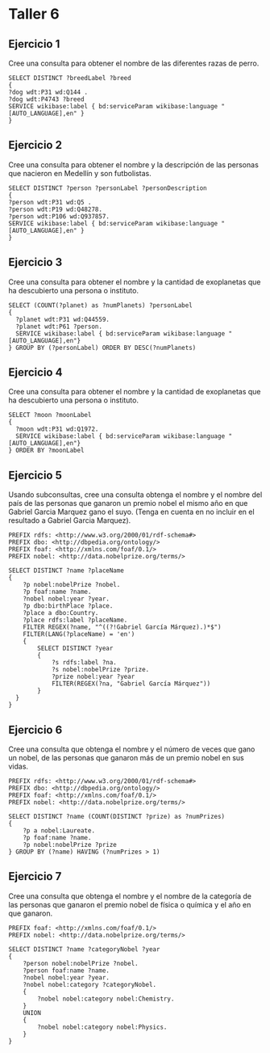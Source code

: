 # Taller 6

## Ejercicio 1

Cree una consulta para obtener el nombre de las diferentes razas de perro.

```SPARQL
SELECT DISTINCT ?breedLabel ?breed
{
?dog wdt:P31 wd:Q144 .
?dog wdt:P4743 ?breed
SERVICE wikibase:label { bd:serviceParam wikibase:language "[AUTO_LANGUAGE],en" }
}
```

## Ejercicio 2

Cree una consulta para obtener el nombre y la descripción de las personas que nacieron en Medellín y son futbolistas.

```SPARQL
SELECT DISTINCT ?person ?personLabel ?personDescription
{
?person wdt:P31 wd:Q5 .
?person wdt:P19 wd:Q48278.
?person wdt:P106 wd:Q937857.
SERVICE wikibase:label { bd:serviceParam wikibase:language "[AUTO_LANGUAGE],en" }
}
```

## Ejercicio 3

Cree una consulta para obtener el nombre y la cantidad de exoplanetas que ha descubierto una persona o instituto.

```SPARQL
SELECT (COUNT(?planet) as ?numPlanets) ?personLabel
{
  ?planet wdt:P31 wd:Q44559.
  ?planet wdt:P61 ?person.
  SERVICE wikibase:label { bd:serviceParam wikibase:language "[AUTO_LANGUAGE],en"}
} GROUP BY (?personLabel) ORDER BY DESC(?numPlanets)
```

## Ejercicio 4

Cree una consulta para obtener el nombre y la cantidad de exoplanetas que ha descubierto una persona o instituto.

```SPARQL
SELECT ?moon ?moonLabel
{
  ?moon wdt:P31 wd:Q1972.
  SERVICE wikibase:label { bd:serviceParam wikibase:language "[AUTO_LANGUAGE],en"}
} ORDER BY ?moonLabel
```

## Ejercicio 5

Usando subconsultas, cree una consulta obtenga el nombre y el nombre del país de las personas que ganaron un premio nobel el mismo año en que Gabriel Garcia Marquez gano el suyo. (Tenga en cuenta en no incluir en el resultado a Gabriel Garcia Marquez).

```SPARQL
PREFIX rdfs: <http://www.w3.org/2000/01/rdf-schema#>
PREFIX dbo: <http://dbpedia.org/ontology/>
PREFIX foaf: <http://xmlns.com/foaf/0.1/>
PREFIX nobel: <http://data.nobelprize.org/terms/>

SELECT DISTINCT ?name ?placeName
{
    ?p nobel:nobelPrize ?nobel.
    ?p foaf:name ?name.
    ?nobel nobel:year ?year.
    ?p dbo:birthPlace ?place.
    ?place a dbo:Country.
    ?place rdfs:label ?placeName.
    FILTER REGEX(?name, "^((?!Gabriel García Márquez).)*$")
    FILTER(LANG(?placeName) = 'en')
    {
        SELECT DISTINCT ?year
        {
            ?s rdfs:label ?na.
            ?s nobel:nobelPrize ?prize.
            ?prize nobel:year ?year
            FILTER(REGEX(?na, "Gabriel García Márquez"))
        }
  }
}
```

## Ejercicio 6

Cree una consulta que obtenga el nombre y el número de veces que gano un nobel, de las personas que ganaron más de un premio nobel en sus vidas.

```SPARQL
PREFIX rdfs: <http://www.w3.org/2000/01/rdf-schema#>
PREFIX dbo: <http://dbpedia.org/ontology/>
PREFIX foaf: <http://xmlns.com/foaf/0.1/>
PREFIX nobel: <http://data.nobelprize.org/terms/>

SELECT DISTINCT ?name (COUNT(DISTINCT ?prize) as ?numPrizes)
{
    ?p a nobel:Laureate.
    ?p foaf:name ?name.
    ?p nobel:nobelPrize ?prize
} GROUP BY (?name) HAVING (?numPrizes > 1)
```

## Ejercicio 7

Cree una consulta que obtenga el nombre y el nombre de la categoría de las personas que ganaron el premio nobel de física o química y el año en que ganaron.

```SPARQL
PREFIX foaf: <http://xmlns.com/foaf/0.1/>
PREFIX nobel: <http://data.nobelprize.org/terms/>

SELECT DISTINCT ?name ?categoryNobel ?year
{
    ?person nobel:nobelPrize ?nobel.
    ?person foaf:name ?name.
    ?nobel nobel:year ?year.
    ?nobel nobel:category ?categoryNobel.
    {
        ?nobel nobel:category nobel:Chemistry.
    }
    UNION
    {
        ?nobel nobel:category nobel:Physics.
    }
}
```
